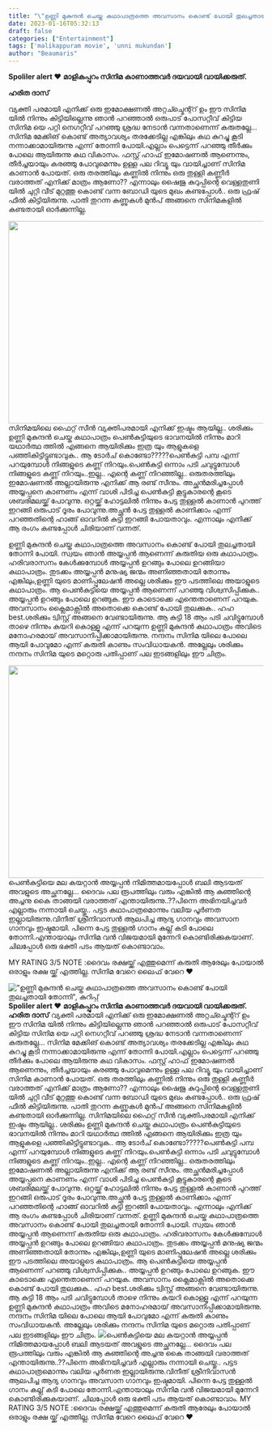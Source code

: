 ```yaml
---
title: "\"ഉണ്ണി മുകുന്ദൻ ചെയ്ത കഥാപാത്രത്തെ അവസാനം കൊണ്ട് പോയി തുലച്ചതായി തോന്നി\", കുറിപ്പ്"
date: 2023-01-16T05:32:13
draft: false
categories: ["Entertainment"]
tags: ['malikappuram movie', 'unni mukundan']
author: "Beaumaris"
---
```


<strong>Spoliler alert ❤️</strong>
<strong>മാളികപ്പുറം സിനിമ കാണാത്തവർ ദയവായി വായിക്കരുത്.</strong>

<strong>ഹരിത ദാസ് </strong>

വ്യക്തി പരമായി എനിക്ക് ഒരു ഇമോക്ഷണൽ അറ്റച്ച്മെന്റ്റ് ഉം ഈ സിനിമ യിൽ നിന്നും കിട്ടിയില്ലെന്നു ഞാൻ പറഞ്ഞാൽ ഒരുപാട് പോസറ്റീവ് കിട്ടിയ സിനിമ യെ പറ്റി നെഗറ്റീവ് പറഞ്ഞു ശ്രദ്ധ നേടാൻ വന്നതാണെന്ന് കരുതല്ലേ... സിനിമ മേക്കിങ് കൊണ്ട് അത്യാവശ്യം തരക്കേടില്ല എങ്കിലും കഥ കുറച്ചു കൂടി നന്നാക്കാമായിരുന്നു എന്ന് തോന്നി പോയി.എല്ലാം പെട്ടെന്ന് പറഞ്ഞു തീർക്കും പോലെ ആയിരുന്നു കഥ വികാസം. ഫസ്റ്റ് ഹാഫ് ഇമോഷണൽ ആണെന്നും, തീർച്ചയായും കരഞ്ഞു പോവുമെന്നും ഉള്ള പല റിവ്യൂ യും വായിച്ചാണ് സിനിമ കാണാൻ പോയത്. ഒരു തരത്തിലും കണ്ണിൽ നിന്നും ഒരു തുള്ളി കണ്ണീർ വരാത്തത് എനിക്ക് മാത്രം ആണോ?? എന്നാലും ഷൈജു കുറുപ്പിന്റെ വെള്ളതുണി യിൽ ചുറ്റി വീട് മുറ്റത്തു കൊണ്ട് വന്ന ബോഡി യുടെ മുഖം കണ്ടപ്പോൾ.. ഒരു ഫ്രഷ് ഫീൽ കിട്ടിയിരുന്നു. പാതി തുറന്ന കണ്ണുകൾ മുൻപ് അങ്ങനെ സിനിമകളിൽ കണ്ടതായി ഓർക്കുന്നില്ല.

<img class="size-full wp-image-379449 aligncenter" src="https://cdn.boolokam.com/articles/2023/01/vd.jpg" alt="" width="700" height="400" />സിനിമയിലെ ഫൈറ്റ് സീൻ വ്യക്തിപരമായി എനിക്ക് ഇഷ്ടം ആയില്ല.. ശരിക്കും ഉണ്ണി മുകുന്ദൻ ചെയ്ത കഥാപാത്രം പെൺകുട്ടിയുടെ ഭാവനയിൽ നിന്നും മാറി യഥാർത്ഥ ത്തിൽ എങ്ങനെ ആയിരിക്കും ഇത്ര യും ആളുകളെ പഞ്ഞികിട്ടിട്ടുണ്ടാവുക.. ആ ടോർച് കൊണ്ടോ?????പെൺകുട്ടി പമ്പ എന്ന് പറയുമ്പോൾ നിങ്ങളുടെ കണ്ണ് നിറയും.പെൺകുട്ടി ഒന്നാം പടി ചവുട്ടുമ്പോൾ നിങ്ങളുടെ കണ്ണ് നിറയും..ഇല്ല.. എന്റെ കണ്ണ് നിറഞ്ഞില്ല.. ഒരുതരത്തിലും ഇമോഷണൽ അല്ലായിരുന്നു എനിക്ക് ആ രണ്ട് സീനും. അച്ഛൻമരിച്ചപ്പോൾ അയ്യപ്പനെ കാണണം എന്ന് വാശി പിടിച്ച പെൺകുട്ടി കൂട്ടുകാരന്റെ കൂടെ ശബരിമലയ്ക്ക് പോവുന്നു. ഒറ്റയ്ക്ക് ഹോട്ടലിൽ നിന്നും പേട്ട തുള്ളൽ കാണാൻ പുറത്ത് ഇറങ്ങി ഒരുപാട് ദൂരം പോവുന്നു.അച്ഛൻ പേട്ട തുള്ളൽ കാണിക്കാം എന്ന് പറഞ്ഞതിന്റെ ഹാങ്ങ്‌ ഓവറിൽ കുട്ടി ഇറങ്ങി പോയതാവും. എന്നാലും എനിക്ക് ആ രംഗം കണ്ടപ്പോൾ ചിരിയാണ് വന്നത്.

ഉണ്ണി മുകുന്ദൻ ചെയ്ത കഥാപാത്രത്തെ അവസാനം കൊണ്ട് പോയി തുലച്ചതായി തോന്നി പോയി. സ്വയം ഞാൻ അയ്യപ്പൻ ആണെന്ന് കരുതിയ ഒരു കഥാപാത്രം. ഹരിവരാസനം കേൾക്കുമ്പോൾ അയ്യപ്പൻ ഉറങ്ങും പോലെ ഉറങ്ങിയാ കഥാപാത്രം. തുടക്കം അയ്യപ്പൻ മനുഷ്യ ജന്മം അണിഞ്ഞതായി തോന്നും എങ്കിലും,ഉണ്ണി യുടെ മാണിപ്പുലേഷൻ അല്ലെ ശരിക്കും ഈ പടത്തിലെ അയാളുടെ കഥാപാത്രം. ആ പെൺകുട്ടിയെ അയ്യപ്പൻ ആണെന്ന് പറഞ്ഞു വിശ്വസിപ്പിക്കുക.. അയ്യപ്പൻ ഉറങ്ങും പോലെ ഉറങ്ങുക. ഈ കാടൊക്കെ എന്തെതാണെന് പറയുക. അവസാനം ക്ലൈമാക്സിൽ അതൊക്കെ കൊണ്ട് പോയി തുലക്കുക.. ഹഹ best.ശരിക്കും ട്വിസ്റ്റ്‌ അങ്ങനെ വേണ്ടായിരുന്നു. ആ കുട്ടി 18 ആം പടി ചവിട്ടുമ്പോൾ താഴെ നിന്നും കയറി കൊള്ളൂ എന്ന് പറയുന്ന ഉണ്ണി മുകുന്ദൻ കഥാപാത്രം അവിടെ മനോഹരമായ് അവസാനിപ്പിക്കാമായിരുന്നു. നന്ദനം സിനിമ യിലെ പോലെ ആയി പോവുമോ എന്ന് കരുതി കാണും സംവിധായകൻ. അല്ലേലും ശരിക്കും നന്ദനം സിനിമ യുടെ മറ്റൊരു പതിപ്പാണ് പല ഇടങ്ങളിലും ഈ ചിത്രം.

<img class="size-large wp-image-379450 aligncenter" src="https://cdn.boolokam.com/articles/2023/01/g-2-1024x538.jpg" alt="" width="800" height="420" />പെൺകുട്ടിയെ മല കയറ്റാൻ അയ്യപ്പൻ നിമിത്തമായപ്പോൾ ബലി ആടയത് അവളുടെ അച്ഛനല്ലേ...
ദൈവം പല രൂപത്തിലും വരും എങ്കിൽ ആ കുഞ്ഞിന്റെ അച്ചനു കൈ താങ്ങയി വരാത്തത് എന്തായിരുന്നു..??പിന്നെ അഭിനയിച്ചവർ എല്ലാരും നന്നായി ചെയ്തു.. പട്ടട കഥാപാത്രമൊന്നും വലിയ പൂർണത ഇല്ലായിരുന്നു.വിനീത് ശ്രീനിവാസൻ ആലപിച്ച ആദ്യ ഗാനവും അവസാന ഗാനവും ഇഷ്ടമായി. പിന്നെ പേട്ട തുള്ളൽ ഗാനം കല്ല് കടി പോലെ തോന്നി.എന്തായാലും സിനിമ വൻ വിജയമായി മുന്നേറി കൊണ്ടിരിക്കുകയാണ്. ചിലപ്പോൾ ഒരു ഭക്തി പടം ആയത് കൊണ്ടാവാം.

MY RATING 3/5
NOTE :ദൈവം രക്ഷയ്ക്ക് എത്തുമെന്ന് കരുതി ആരേലും പോയാൽ ഒരാളും രക്ഷ യ്ക്ക് എത്തില്ല. സിനിമ വേറെ ലൈഫ് വേറെ ❤️


!["ഉണ്ണി മുകുന്ദൻ ചെയ്ത കഥാപാത്രത്തെ അവസാനം കൊണ്ട് പോയി തുലച്ചതായി തോന്നി", കുറിപ്പ്](https://cdn.boolokam.com/articles/2023/01/vd.jpg)**Spoliler alert ❤️** **മാളികപ്പുറം സിനിമ കാണാത്തവർ ദയവായി വായിക്കരുത്.** **ഹരിത ദാസ്** വ്യക്തി പരമായി എനിക്ക് ഒരു ഇമോക്ഷണൽ അറ്റച്ച്മെന്റ്റ് ഉം ഈ സിനിമ യിൽ നിന്നും കിട്ടിയില്ലെന്നു ഞാൻ പറഞ്ഞാൽ ഒരുപാട് പോസറ്റീവ് കിട്ടിയ സിനിമ യെ പറ്റി നെഗറ്റീവ് പറഞ്ഞു ശ്രദ്ധ നേടാൻ വന്നതാണെന്ന് കരുതല്ലേ... സിനിമ മേക്കിങ് കൊണ്ട് അത്യാവശ്യം തരക്കേടില്ല എങ്കിലും കഥ കുറച്ചു കൂടി നന്നാക്കാമായിരുന്നു എന്ന് തോന്നി പോയി.എല്ലാം പെട്ടെന്ന് പറഞ്ഞു തീർക്കും പോലെ ആയിരുന്നു കഥ വികാസം. ഫസ്റ്റ് ഹാഫ് ഇമോഷണൽ ആണെന്നും, തീർച്ചയായും കരഞ്ഞു പോവുമെന്നും ഉള്ള പല റിവ്യൂ യും വായിച്ചാണ് സിനിമ കാണാൻ പോയത്. ഒരു തരത്തിലും കണ്ണിൽ നിന്നും ഒരു തുള്ളി കണ്ണീർ വരാത്തത് എനിക്ക് മാത്രം ആണോ?? എന്നാലും ഷൈജു കുറുപ്പിന്റെ വെള്ളതുണി യിൽ ചുറ്റി വീട് മുറ്റത്തു കൊണ്ട് വന്ന ബോഡി യുടെ മുഖം കണ്ടപ്പോൾ.. ഒരു ഫ്രഷ് ഫീൽ കിട്ടിയിരുന്നു. പാതി തുറന്ന കണ്ണുകൾ മുൻപ് അങ്ങനെ സിനിമകളിൽ കണ്ടതായി ഓർക്കുന്നില്ല. സിനിമയിലെ ഫൈറ്റ് സീൻ വ്യക്തിപരമായി എനിക്ക് ഇഷ്ടം ആയില്ല.. ശരിക്കും ഉണ്ണി മുകുന്ദൻ ചെയ്ത കഥാപാത്രം പെൺകുട്ടിയുടെ ഭാവനയിൽ നിന്നും മാറി യഥാർത്ഥ ത്തിൽ എങ്ങനെ ആയിരിക്കും ഇത്ര യും ആളുകളെ പഞ്ഞികിട്ടിട്ടുണ്ടാവുക.. ആ ടോർച് കൊണ്ടോ?????പെൺകുട്ടി പമ്പ എന്ന് പറയുമ്പോൾ നിങ്ങളുടെ കണ്ണ് നിറയും.പെൺകുട്ടി ഒന്നാം പടി ചവുട്ടുമ്പോൾ നിങ്ങളുടെ കണ്ണ് നിറയും..ഇല്ല.. എന്റെ കണ്ണ് നിറഞ്ഞില്ല.. ഒരുതരത്തിലും ഇമോഷണൽ അല്ലായിരുന്നു എനിക്ക് ആ രണ്ട് സീനും. അച്ഛൻമരിച്ചപ്പോൾ അയ്യപ്പനെ കാണണം എന്ന് വാശി പിടിച്ച പെൺകുട്ടി കൂട്ടുകാരന്റെ കൂടെ ശബരിമലയ്ക്ക് പോവുന്നു. ഒറ്റയ്ക്ക് ഹോട്ടലിൽ നിന്നും പേട്ട തുള്ളൽ കാണാൻ പുറത്ത് ഇറങ്ങി ഒരുപാട് ദൂരം പോവുന്നു.അച്ഛൻ പേട്ട തുള്ളൽ കാണിക്കാം എന്ന് പറഞ്ഞതിന്റെ ഹാങ്ങ്‌ ഓവറിൽ കുട്ടി ഇറങ്ങി പോയതാവും. എന്നാലും എനിക്ക് ആ രംഗം കണ്ടപ്പോൾ ചിരിയാണ് വന്നത്. ഉണ്ണി മുകുന്ദൻ ചെയ്ത കഥാപാത്രത്തെ അവസാനം കൊണ്ട് പോയി തുലച്ചതായി തോന്നി പോയി. സ്വയം ഞാൻ അയ്യപ്പൻ ആണെന്ന് കരുതിയ ഒരു കഥാപാത്രം. ഹരിവരാസനം കേൾക്കുമ്പോൾ അയ്യപ്പൻ ഉറങ്ങും പോലെ ഉറങ്ങിയാ കഥാപാത്രം. തുടക്കം അയ്യപ്പൻ മനുഷ്യ ജന്മം അണിഞ്ഞതായി തോന്നും എങ്കിലും,ഉണ്ണി യുടെ മാണിപ്പുലേഷൻ അല്ലെ ശരിക്കും ഈ പടത്തിലെ അയാളുടെ കഥാപാത്രം. ആ പെൺകുട്ടിയെ അയ്യപ്പൻ ആണെന്ന് പറഞ്ഞു വിശ്വസിപ്പിക്കുക.. അയ്യപ്പൻ ഉറങ്ങും പോലെ ഉറങ്ങുക. ഈ കാടൊക്കെ എന്തെതാണെന് പറയുക. അവസാനം ക്ലൈമാക്സിൽ അതൊക്കെ കൊണ്ട് പോയി തുലക്കുക.. ഹഹ best.ശരിക്കും ട്വിസ്റ്റ്‌ അങ്ങനെ വേണ്ടായിരുന്നു. ആ കുട്ടി 18 ആം പടി ചവിട്ടുമ്പോൾ താഴെ നിന്നും കയറി കൊള്ളൂ എന്ന് പറയുന്ന ഉണ്ണി മുകുന്ദൻ കഥാപാത്രം അവിടെ മനോഹരമായ് അവസാനിപ്പിക്കാമായിരുന്നു. നന്ദനം സിനിമ യിലെ പോലെ ആയി പോവുമോ എന്ന് കരുതി കാണും സംവിധായകൻ. അല്ലേലും ശരിക്കും നന്ദനം സിനിമ യുടെ മറ്റൊരു പതിപ്പാണ് പല ഇടങ്ങളിലും ഈ ചിത്രം. ![](https://cdn.boolokam.com/articles/2023/01/g-2-1024x538.jpg)പെൺകുട്ടിയെ മല കയറ്റാൻ അയ്യപ്പൻ നിമിത്തമായപ്പോൾ ബലി ആടയത് അവളുടെ അച്ഛനല്ലേ... ദൈവം പല രൂപത്തിലും വരും എങ്കിൽ ആ കുഞ്ഞിന്റെ അച്ചനു കൈ താങ്ങയി വരാത്തത് എന്തായിരുന്നു..??പിന്നെ അഭിനയിച്ചവർ എല്ലാരും നന്നായി ചെയ്തു.. പട്ടട കഥാപാത്രമൊന്നും വലിയ പൂർണത ഇല്ലായിരുന്നു.വിനീത് ശ്രീനിവാസൻ ആലപിച്ച ആദ്യ ഗാനവും അവസാന ഗാനവും ഇഷ്ടമായി. പിന്നെ പേട്ട തുള്ളൽ ഗാനം കല്ല് കടി പോലെ തോന്നി.എന്തായാലും സിനിമ വൻ വിജയമായി മുന്നേറി കൊണ്ടിരിക്കുകയാണ്. ചിലപ്പോൾ ഒരു ഭക്തി പടം ആയത് കൊണ്ടാവാം. MY RATING 3/5 NOTE :ദൈവം രക്ഷയ്ക്ക് എത്തുമെന്ന് കരുതി ആരേലും പോയാൽ ഒരാളും രക്ഷ യ്ക്ക് എത്തില്ല. സിനിമ വേറെ ലൈഫ് വേറെ ❤️
